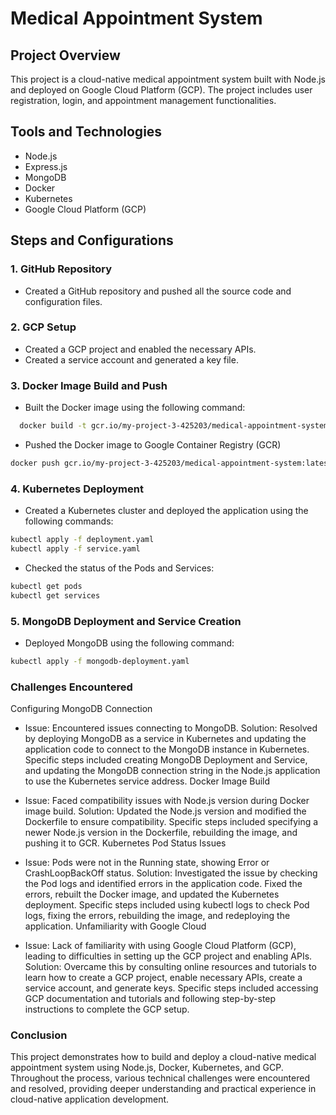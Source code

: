 # Medical Appointment System

## Project Overview
This project is a cloud-native medical appointment system built with Node.js and deployed on Google Cloud Platform (GCP). The project includes user registration, login, and appointment management functionalities.

## Tools and Technologies
- Node.js
- Express.js
- MongoDB
- Docker
- Kubernetes
- Google Cloud Platform (GCP)

## Steps and Configurations

### 1. GitHub Repository
- Created a GitHub repository and pushed all the source code and configuration files.

### 2. GCP Setup
- Created a GCP project and enabled the necessary APIs.
- Created a service account and generated a key file.

### 3. Docker Image Build and Push
- Built the Docker image using the following command:
```bash
  docker build -t gcr.io/my-project-3-425203/medical-appointment-system:latest .
```
- Pushed the Docker image to Google Container Registry (GCR)
```bash
docker push gcr.io/my-project-3-425203/medical-appointment-system:latest
```
### 4. Kubernetes Deployment
- Created a Kubernetes cluster and deployed the application using the following commands:
```bash
kubectl apply -f deployment.yaml
kubectl apply -f service.yaml
```
- Checked the status of the Pods and Services:
```bash
kubectl get pods
kubectl get services
```
### 5. MongoDB Deployment and Service Creation
- Deployed MongoDB using the following command:
```bash
kubectl apply -f mongodb-deployment.yaml
```
### Challenges Encountered
Configuring MongoDB Connection

- Issue: Encountered issues connecting to MongoDB.
Solution: Resolved by deploying MongoDB as a service in Kubernetes and updating the application code to connect to the MongoDB instance in Kubernetes. Specific steps included creating MongoDB Deployment and Service, and updating the MongoDB connection string in the Node.js application to use the Kubernetes service address.
Docker Image Build

- Issue: Faced compatibility issues with Node.js version during Docker image build.
Solution: Updated the Node.js version and modified the Dockerfile to ensure compatibility. Specific steps included specifying a newer Node.js version in the Dockerfile, rebuilding the image, and pushing it to GCR.
Kubernetes Pod Status Issues

- Issue: Pods were not in the Running state, showing Error or CrashLoopBackOff status.
Solution: Investigated the issue by checking the Pod logs and identified errors in the application code. Fixed the errors, rebuilt the Docker image, and updated the Kubernetes deployment. Specific steps included using kubectl logs to check Pod logs, fixing the errors, rebuilding the image, and redeploying the application.
Unfamiliarity with Google Cloud

- Issue: Lack of familiarity with using Google Cloud Platform (GCP), leading to difficulties in setting up the GCP project and enabling APIs.
Solution: Overcame this by consulting online resources and tutorials to learn how to create a GCP project, enable necessary APIs, create a service account, and generate keys. Specific steps included accessing GCP documentation and tutorials and following step-by-step instructions to complete the GCP setup.

### Conclusion
This project demonstrates how to build and deploy a cloud-native medical appointment system using Node.js, Docker, Kubernetes, and GCP. Throughout the process, various technical challenges were encountered and resolved, providing deeper understanding and practical experience in cloud-native application development.